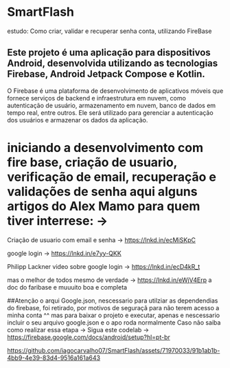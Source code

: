 # SmartFlash
 estudo: Como criar, validar e recuperar senha conta, utilizando FireBase

## Este projeto é uma aplicação para dispositivos Android, desenvolvida utilizando as tecnologias Firebase, Android Jetpack Compose e Kotlin.

O Firebase é uma plataforma de desenvolvimento de aplicativos móveis que fornece serviços de backend e infraestrutura em nuvem, como autenticação de usuário, armazenamento em nuvem, banco de dados em tempo real, entre outros. Ele será utilizado para gerenciar a autenticação dos usuários e armazenar os dados da aplicação.

# iniciando a desenvolvimento com fire base, criação de usuario, verificação de email, recuperação e validações de senha aqui alguns artigos do Alex Mamo para quem tiver interrese: ->
Criação de usuario com email e senha -> https://lnkd.in/ecMiSKpC

google login -> https://lnkd.in/e7yy-QKK

Philipp Lackner video sobre google login -> https://lnkd.in/ecD4kR_t

mas o melhor de todos mesmo de verdade -> https://lnkd.in/eWjV4Erp
a doc do faribase e muuuito boa e completa

##Atenção o arqui Google.json, nescessario para utilziar as dependendias do firebase, foi retirado, por motivos de seguraçã para não terem acesso a minha conta ^^ 
mas para baixar o projeto e executar, apenas e nescessario incluir o seu arquivo google.json e o apo roda normalmente 
Caso não saiba como realizar essa etapa -> Sigua este codelab -> https://firebase.google.com/docs/android/setup?hl=pt-br   



https://github.com/iagocarvalho07/SmartFlash/assets/71970033/91b1ab1b-4bb9-4e39-83d4-9516a161a643


